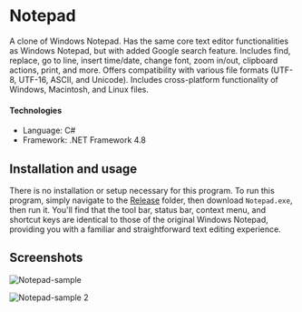 # Notepad
A clone of Windows Notepad. Has the same core text editor functionalities as Windows Notepad,
but with added Google search feature. Includes find, replace, go to line, insert
time/date, change font, zoom in/out, clipboard actions, print, and more. Offers compatibility
with various file formats (UTF-8, UTF-16, ASCII, and Unicode). Includes cross-platform
functionality of Windows, Macintosh, and Linux files.

#### Technologies
- Language: C#
- Framework: .NET Framework 4.8

## Installation and usage
There is no installation or setup necessary for this program. To run this program, simply navigate to
the [Release](https://github.com/JulianOzelRose/Notepad/tree/master/Notepad/bin/x64/Release) folder,
then download ```Notepad.exe```, then run it. You'll find that the tool bar, status bar, context menu,
and shortcut keys are identical to those of the original Windows Notepad, providing you with a familiar
and straightforward text editing experience.

## Screenshots
![Notepad-sample](https://github.com/JulianOzelRose/Notepad/assets/95890436/20ce4450-f477-4630-872b-05ee1bebb95d)

![Notepad-sample 2](https://github.com/JulianOzelRose/Notepad/assets/95890436/052d17ee-6d17-45c2-9fde-8b89fc81c31e)
